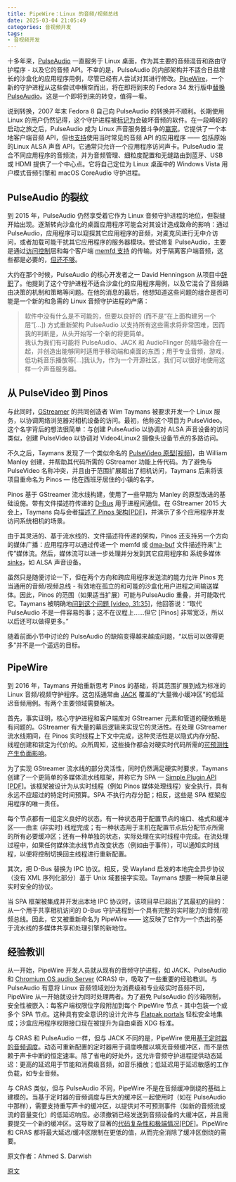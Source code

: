```yaml
---
title: PipeWire：Linux 的音频/视频总线
date: 2025-03-04 21:05:49
categories: 音视频开发
tags:
- 音视频开发
---
```


十多年来，[PulseAudio](https://www.freedesktop.org/wiki/Software/PulseAudio/) 一直服务于 Linux 桌面，作为其主要的音频混音和路由守护程序 - 以及它的音频 API。不幸的是，PulseAudio 的内部架构并不适合日益增长的沙盒化的应用程序用例，尽管已经有人尝试对其进行修改。[PipeWire](https://pipewire.org/)，一个新的守护进程从这些尝试中横空而出，将在即将到来的 Fedora 34 发行版中[替换 PulseAudio](https://fedoraproject.org/wiki/Releases/34/ChangeSet#Route_all_Audio_to_PipeWire)。这是一个即将到来的转变，值得一看。

说到转换，2007 年末 Fedora 8 自己向 PulseAudio 的转换并不顺利。长期使用 Linux 的用户仍然记得，这个守护进程被[标记为](https://lwn.net/Articles/299211/)会破坏音频的软件。在一段崎岖的启动之旅之后，PulseAudio 成为 Linux 声音服务器斗争的[赢家](https://lwn.net/Articles/355542/)。它提供了一个本地客户端音频 API，但也[支持](https://www.freedesktop.org/wiki/Software/PulseAudio/Documentation/User/PerfectSetup/#thirdpartyapplications)使用当时常见的音频 API 的应用程序 —— 包括原始的Linux ALSA 声音 API，它通常只允许一个应用程序访问声卡。PulseAudio 混合不同应用程序的音频流，并为音频管理、细粒度配置和无缝路由到蓝牙、USB 或 HDMI 提供了一个中心点。它将自己定位为 Linux 桌面中的 Windows Vista 用户模式音频引擎和 macOS CoreAudio 守护进程。

## PulseAudio 的裂纹

到 2015 年，PulseAudio 仍然享受着它作为 Linux 音频守护进程的地位，但裂缝开始出现。逐渐转向沙盒化的桌面应用程序可能会对其设计造成致命的影响：通过 PulseAudio，应用程序可以窥探其它应用程序的音频，对麦克风进行无中介访问，或者加载可能干扰其它应用程序的服务器模块。尝试修复 PulseAudio，主要是通过[访问控制](https://lists.freedesktop.org/archives/pulseaudio-discuss/2015-April/023596.html)层和每个客户端 [memfd 支持](https://www.freedesktop.org/wiki/Software/PulseAudio/Notes/9.0/#memfd-backedsharedmemorytransport) 的传输。对于隔离客户端音频，这些都是必要的，[但还不够](https://lists.freedesktop.org/archives/pulseaudio-discuss/2017-December/029181.html)。

大约在那个时候，PulseAudio 的核心开发者之一 David Henningson 从项目中[辞职](https://lists.freedesktop.org/archives/pulseaudio-discuss/2016-March/025896.html)了。他提到了这个守护进程不适合沙盒化的应用程序用例，以及它混合了音频路由决策的机制和策略等问题。在他的消息的最后，他想知道这些问题的组合是否可能是一个新的和急需的 Linux 音频守护进程的产痛：

> 软件中没有什么是不可能的，但要以良好的 (而不是“在上面构建另一个层”[…]) 方式重新架构 PulseAudio 以支持所有这些需求将非常困难，因而我的判断是，从头开始写一个新的将更简单。
> <br>
> 我认为我们有可能将 PulseAudio、JACK 和 AudioFlinger 的精华融合在一起，并创造出能够同时适用于移动端和桌面的东西；用于专业音频，游戏，低功耗音乐播放等[…]我认为，作为一个开源社区，我们可以很好地使用这样一个声音服务器。

## 从 PulseVideo 到 Pinos

与此同时，[GStreamer](https://gstreamer.freedesktop.org/) 的共同创造者 Wim Taymans 被要求开发一个 Linux 服务，以协调网络浏览器对相机设备的访问。最初，他称这个项目为 PulseVideo。这个名字背后的想法很简单：与创建 PulseAudio 以协调对 ALSA 声音设备的访问类似，创建 PulseVideo 以协调对 Video4Linux2 摄像头设备节点的多路访问。

不久之后，Taymans 发现了一个类似命名的 [PulseVideo 原型[视频]](https://gstconf.ubicast.tv/videos/zero-copy-video-with-file-descriptor-passing/)，由 William Manley 创建，并帮助其代码所需的 GStreamer 功能上传代码。为了避免与 PulseVideo 名称冲突，并且由于范围扩展超出了相机访问，Taymans 后来将该项目重命名为 Pinos — 他在西班牙居住的小镇的名字。

Pinos 基于 GStreamer 流水线构建，使用了一些早期为 Manley 的原型改进的基础设施。带有文件描述符传递的 [D-Bus](https://www.freedesktop.org/wiki/Software/dbus/) 用于进程间通信。在 GStreamer 2015 大会上，Taymans 向与会者[描述了 Pinos 架构[PDF]](https://gstreamer.freedesktop.org/data/events/gstreamer-conference/2015/Wim%20Taymans%20-%20Camera%20Sharing%20and%20Sandboxing%20with%20Pinos.pdf)，并演示了多个应用程序并发访问系统相机的场景。

由于其灵活的、基于流水线的、文件描述符传递的架构，Pinos 还支持另一个方向的媒体广播：应用程序可以通过传递一个 memfd 或 [dma-buf](https://www.kernel.org/doc/html/v5.11/driver-api/dma-buf.html) 文件描述符来“上传”媒体流。然后，媒体流可以进一步处理并分发到其它应用程序和 系统多媒体 [sinks](https://gstreamer.freedesktop.org/documentation/additional/design/element-sink.html)，如 ALSA 声音设备。

虽然只是随便讨论一下，但在两个方向和跨应用程序发送流的能力允许 Pinos 充当通用的音频/视频总线 - 有效地在孤立的和可能的沙盒化用户进程之间输送媒体。因此，Pinos 的范围（如果适当扩展）可能与PulseAudio 重叠，并可能取代它。Taymans 被明确地[问到这个问题 [video, 31:35]](https://gstconf.ubicast.tv/videos/camera-sharing-and-sandboxing-with-pinos/)，他回答说：“取代 PulseAudio 不是一件容易的事；这不在议程上……但它 [Pinos] 非常宽泛，所以以后还可以做得更多。”

随着前面小节中讨论的 PulseAudio 的缺陷变得越来越成问题，“以后可以做得更多”并不是一个遥远的目标。

## PipeWire

到 2016 年，Taymans 开始重新思考 Pinos 的基础，将其范围扩展到成为标准的 Linux 音频/视频守护程序。这包括通常由 [JACK](https://jackaudio.org/) 覆盖的“大量微小缓冲区”的低延迟音频用例。有两个主要领域需要解决。

首先，事实证明，核心守护进程和客户端库对 GStreamer 元素和管道的硬依赖是有问题的。GStreamer 有大量的幕后逻辑来实现它的灵活性。在处理 GStreamer 流水线期间，在 Pinos 实时线程上下文中完成，这种灵活性是以隐式内存分配、线程创建和锁定为代价的。众所周知，这些操作都会对硬实时代码所需的[可预测性产生负面影响](https://lwn.net/Articles/837019/)。

为了实现 GStreamer 流水线的部分灵活性，同时仍然满足硬实时要求，Taymans 创建了一个更简单的多媒体流水线框架，并称它为 SPA — [Simple Plugin API [PDF]](https://gstreamer.freedesktop.org/data/events/gstreamer-conference/2016/Wim%20Taymans%20-%20Simple%20Plugin%20API%20(SPA).pdf)。该框架被设计为从实时线程（例如 Pinos 媒体处理线程）安全执行，具有永远不应超过的特定时间预算。SPA 不执行内存分配；相反，这些是 SPA 框架应用程序的唯一责任。

每个节点都有一组定义良好的状态。有一种状态用于配置节点的端口、格式和缓冲区——由主 (非实时) 线程完成；有一种状态用于主机在配置节点后分配节点所需的所有必要缓冲区；还有一种单独的状态，实际处理在实时线程中完成。在流处理过程中，如果任何媒体流水线节点改变状态（例如由于事件），可以通知实时线程，以便将控制切换回主线程进行重新配置。

其次，把 D-Bus 替换为 IPC 协议。相反，受 Wayland 启发的本地完全异步协议（没有 XML 序列化部分）基于 Unix 域套接字实现。Taymans 想要一种简单且硬实时安全的协议。

当 SPA 框架被集成并开发出本地 IPC 协议时，该项目早已超出了其最初的目的：
从一个用于共享相机访问的 D-Bus 守护进程到一个具有完整的实时能力的音频/视频总线。因此，它又被重新命名为 PipeWire —— 这反映了它作为一个杰出的基于流水线的多媒体共享和处理引擎的新地位。

## 经验教训

从一开始，PipeWire 开发人员就从现有的音频守护进程，如 JACK、PulseAudio 和 [Chromium OS audio Server](http://www.chromium.org/chromium-os/chromiumos-design-docs/cras-chromeos-audio-server) (CRAS) 中，吸取了一些重要的经验教训。与 PulseAudio 有意将 Linux 音频领域划分为消费级和专业级实时音频不同，PipeWire 从一开始就设计为同时处理两者。为了避免 PulseAudio 的沙箱限制，安全性被嵌入：每客户端权限位字段附加到每个 PipeWire 节点 - 其中包装一个或多个 SPA 节点。这种具有安全意识的设计允许与 [Flatpak portals](https://flatpak.github.io/xdg-desktop-portal/portal-docs.html) 轻松安全地集成；沙盒应用程序权限接口现在被提升为自由桌面 XDG 标准。

与 CRAS 和 PulseAudio 一样，但与 JACK 不同的是，PipeWire 使用[基于定时器的音频调度](http://0pointer.de/blog/projects/pulse-glitch-free.html)。动态可重新配置的定时器用于调度唤醒以填充音频缓冲区，而不是依赖于声卡中断的恒定速率。除了省电的好处外，这允许音频守护进程提供动态延迟：更高的延迟用于节能和消费级音频，如音乐播放；低延迟用于延迟敏感的工作负载，如专业音频。

与 CRAS 类似，但与 PulseAudio 不同，PipeWire 不是在音频缓冲倒绕的基础上建模的。当基于定时器的音频调度与巨大的缓冲区一起使用时（如在 PulseAudio 中那样），需要支持重写声卡的缓冲区，以提供对不可预测事件（如新的音频流或流的音量变化）的低延迟响应。必须撤销已经发送到音频设备的大缓冲区，并且需要提交一个新的缓冲区。这导致了显著的[代码复杂性和极端情况[PDF]](http://lac.linuxaudio.org/2015/papers/10.pdf)。PipeWire 和 CRAS 都将最大延迟/缓冲区限制在更低的值，从而完全消除了缓冲区倒绕的需要。






原文作者：Ahmed S. Darwish

[原文](https://lwn.net/Articles/847412/)
